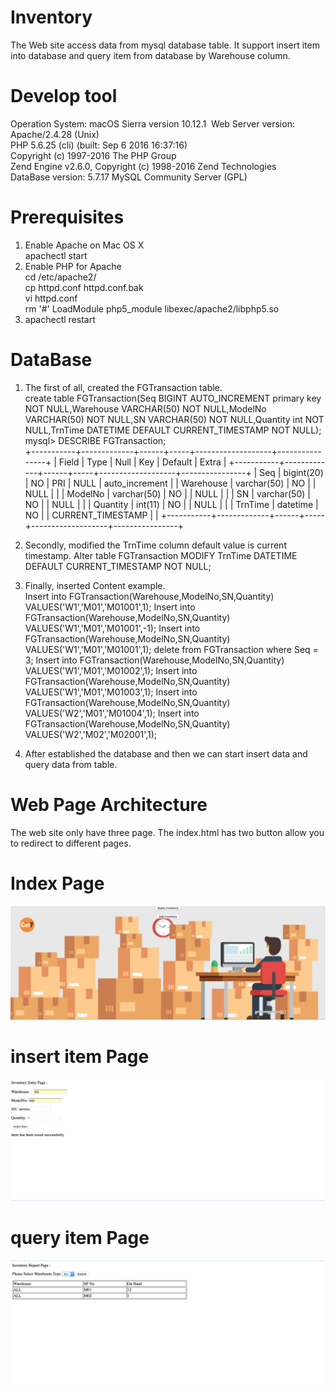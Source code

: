# Inventory
The Web site access data from mysql database table. It support insert item into database and query item from database by Warehouse column.
# Develop tool
Operation System: macOS Sierra version 10.12.1  
Web Server version: Apache/2.4.28 (Unix)  
PHP 5.6.25 (cli) (built: Sep  6 2016 16:37:16)   
Copyright (c) 1997-2016 The PHP Group  
Zend Engine v2.6.0, Copyright (c) 1998-2016 Zend Technologies  
DataBase version: 5.7.17 MySQL Community Server (GPL)

# Prerequisites

1. Enable Apache on Mac OS X  
apachectl start  
2. Enable PHP for Apache  
cd /etc/apache2/  
cp httpd.conf httpd.conf.bak  
vi httpd.conf  
rm '#' LoadModule php5_module libexec/apache2/libphp5.so  
3. apachectl restart

# DataBase

1. The first of all, created the FGTransaction table.  
create table FGTransaction(Seq BIGINT AUTO_INCREMENT primary key NOT NULL,Warehouse VARCHAR(50) NOT NULL,ModelNo VARCHAR(50) NOT NULL,SN VARCHAR(50) NOT NULL,Quantity int NOT NULL,TrnTime DATETIME DEFAULT CURRENT_TIMESTAMP NOT NULL);  
mysql> DESCRIBE FGTransaction;                                                                
+-----------+-------------+------+-----+-------------------+----------------+
| Field     | Type        | Null | Key | Default           | Extra          |
+-----------+-------------+------+-----+-------------------+----------------+
| Seq       | bigint(20)  | NO   | PRI | NULL              | auto_increment |
| Warehouse | varchar(50) | NO   |     | NULL              |                |
| ModelNo   | varchar(50) | NO   |     | NULL              |                |
| SN        | varchar(50) | NO   |     | NULL              |                |
| Quantity  | int(11)     | NO   |     | NULL              |                |
| TrnTime   | datetime    | NO   |     | CURRENT_TIMESTAMP |                |
+-----------+-------------+------+-----+-------------------+----------------+
2.  Secondly, modified the TrnTime column default value is current timestamp.  Alter table FGTransaction MODIFY TrnTime DATETIME DEFAULT CURRENT_TIMESTAMP NOT NULL;
3.  Finally, inserted Content example.  
Insert into FGTransaction(Warehouse,ModelNo,SN,Quantity) VALUES('W1','M01','M01001',1);
Insert into FGTransaction(Warehouse,ModelNo,SN,Quantity) VALUES('W1','M01','M01001',-1);
Insert into FGTransaction(Warehouse,ModelNo,SN,Quantity) VALUES('W1','M01','M01001',1);
delete from FGTransaction where Seq = 3;
Insert into FGTransaction(Warehouse,ModelNo,SN,Quantity) VALUES('W1','M01','M01002',1);
Insert into FGTransaction(Warehouse,ModelNo,SN,Quantity) VALUES('W1','M01','M01003',1);
Insert into FGTransaction(Warehouse,ModelNo,SN,Quantity) VALUES('W2','M01','M01004',1);
Insert into FGTransaction(Warehouse,ModelNo,SN,Quantity) VALUES('W2','M02','M02001',1);

4. After established the database and then we can start insert data and query data from table. 

# Web Page Architecture

The web site only have three page. The index.html has two button allow you to redirect to different pages.

# Index Page
![alt text](https://github.com/geminihsu/Inventory/blob/master/screenshot/index.png)

# insert item Page
![alt text](https://github.com/geminihsu/Inventory/blob/master/screenshot/InsertItem.png)

# query item Page
![alt text](https://github.com/geminihsu/Inventory/blob/master/screenshot/QueryAll.png)

